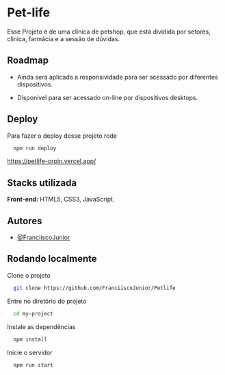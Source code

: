 # Pet-life

Esse Projeto é de uma clínica de petshop, que está dividida por setores, clinica, farmácia e a sessão de dúvidas.

## Roadmap

- Ainda será aplicada a responsividade para ser acessado por diferentes dispositivos.

- Disponivel para ser acessado on-line por dispositivos desktops.

## Deploy

Para fazer o deploy desse projeto rode

```bash
  npm run deploy
```

https://petlife-orpin.vercel.app/

## Stacks utilizada

**Front-end:** HTML5, CSS3, JavaScript.

## Autores

- [@FranciiscoJunior](https://github.com/FranciiscoJunior)

## Rodando localmente

Clone o projeto

```bash
  git clone https://github.com/FranciiscoJunior/Petlife
```

Entre no diretório do projeto

```bash
  cd my-project
```

Instale as dependências

```bash
  npm install
```

Inicie o servidor

```bash
  npm run start
```